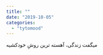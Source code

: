 ```yaml
---
title: ""
date: "2019-10-05"
categories: 
  - "tytomood"
---
```


میگفت زندگی، آهسته ترین روشِ خودکشیه
